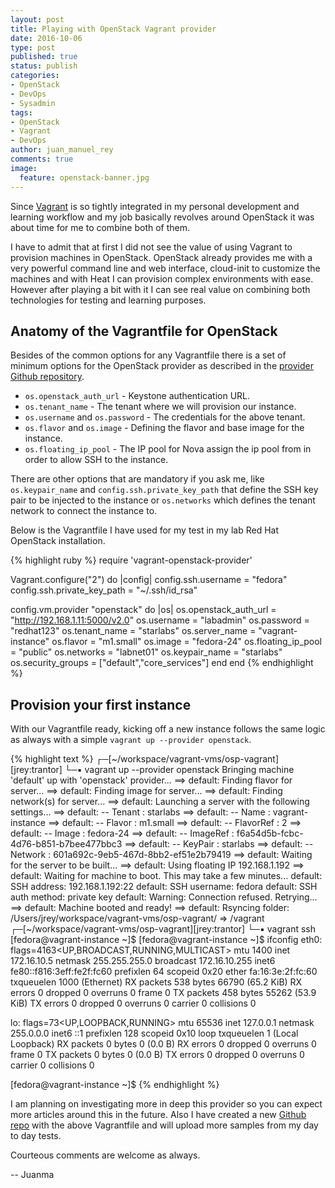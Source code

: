 ```yaml
---
layout: post
title: Playing with OpenStack Vagrant provider
date: 2016-10-06
type: post
published: true
status: publish
categories:
- OpenStack
- DevOps
- Sysadmin
tags:
- OpenStack
- Vagrant
- DevOps
author: juan_manuel_rey
comments: true
image:
  feature: openstack-banner.jpg
---
```


Since [Vagrant](http://vagrantup.com) is so tightly integrated in my personal development and learning workflow and my job basically revolves around OpenStack it was about time for me to combine both of them.

I have to admit that at first I did not see the value of using Vagrant to provision machines in OpenStack. OpenStack already provides me with a very powerful command line and web interface, cloud-init to customize the machines and with Heat I can provision complex environments with ease. However after playing a bit with it I can see real value on combining both technologies for testing and learning purposes.

## Anatomy of the Vagrantfile for OpenStack

Besides of the common options for any Vagrantfile there is a set of minimum options for the OpenStack provider as described in the [provider Github repository](https://github.com/ggiamarchi/vagrant-openstack-provider).

- `os.openstack_auth_url` - Keystone authentication URL.
- `os.tenant_name` - The tenant where we will provision our instance.
- `os.username` and `os.password` - The credentials for the above tenant.
- `os.flavor` and `os.image` -  Defining the flavor and base image for the instance.
- `os.floating_ip_pool` -  The IP pool for Nova assign the ip pool from in order to allow SSH to the instance.

There are other options that are mandatory if you ask me, like `os.keypair_name` and `config.ssh.private_key_path` that define the SSH key pair to be injected to the instance or `os.networks` which defines the tenant network to connect the instance to.

Below is the Vagrantfile I have used for my test in my lab Red Hat OpenStack installation.

{% highlight ruby %}
require 'vagrant-openstack-provider'

Vagrant.configure("2") do |config|
  config.ssh.username = "fedora"
  config.ssh.private_key_path = "~/.ssh/id_rsa"

  config.vm.provider "openstack" do |os|
    os.openstack_auth_url = "http://192.168.1.11:5000/v2.0"
    os.username = "labadmin"
    os.password = "redhat123"
    os.tenant_name = "starlabs"
    os.server_name = "vagrant-instance"
    os.flavor = "m1.small"
    os.image = "fedora-24"
    os.floating_ip_pool = "public"
    os.networks = "labnet01"
    os.keypair_name = "starlabs"
    os.security_groups = ["default","core_services"]
  end
end
{% endhighlight %}

## Provision your first instance

With our Vagrantfile ready, kicking off a new instance follows the same logic as always with a simple `vagrant up --provider openstack`.

{% highlight text %}
┌─[~/workspace/vagrant-vms/osp-vagrant][jrey:trantor]
└─▪ vagrant up --provider openstack
Bringing machine 'default' up with 'openstack' provider...
==> default: Finding flavor for server...
==> default: Finding image for server...
==> default: Finding network(s) for server...
==> default: Launching a server with the following settings...
==> default:  -- Tenant          : starlabs
==> default:  -- Name            : vagrant-instance
==> default:  -- Flavor          : m1.small
==> default:  -- FlavorRef       : 2
==> default:  -- Image           : fedora-24
==> default:  -- ImageRef        : f6a54d5b-fcbc-4d76-b851-b7bee477bbc3
==> default:  -- KeyPair         : starlabs
==> default:  -- Network         : 601a692c-9eb5-467d-8bb2-ef51e2b79419
==> default: Waiting for the server to be built...
==> default: Using floating IP 192.168.1.192
==> default: Waiting for machine to boot. This may take a few minutes...
    default: SSH address: 192.168.1.192:22
    default: SSH username: fedora
    default: SSH auth method: private key
    default: Warning: Connection refused. Retrying...
==> default: Machine booted and ready!
==> default: Rsyncing folder: /Users/jrey/workspace/vagrant-vms/osp-vagrant/ => /vagrant
┌─[~/workspace/vagrant-vms/osp-vagrant][jrey:trantor]
└─▪ vagrant ssh
[fedora@vagrant-instance ~]$
[fedora@vagrant-instance ~]$ ifconfig
eth0: flags=4163<UP,BROADCAST,RUNNING,MULTICAST>  mtu 1400
        inet 172.16.10.5  netmask 255.255.255.0  broadcast 172.16.10.255
        inet6 fe80::f816:3eff:fe2f:fc60  prefixlen 64  scopeid 0x20<link>
        ether fa:16:3e:2f:fc:60  txqueuelen 1000  (Ethernet)
        RX packets 538  bytes 66790 (65.2 KiB)
        RX errors 0  dropped 0  overruns 0  frame 0
        TX packets 458  bytes 55262 (53.9 KiB)
        TX errors 0  dropped 0 overruns 0  carrier 0  collisions 0

lo: flags=73<UP,LOOPBACK,RUNNING>  mtu 65536
        inet 127.0.0.1  netmask 255.0.0.0
        inet6 ::1  prefixlen 128  scopeid 0x10<host>
        loop  txqueuelen 1  (Local Loopback)
        RX packets 0  bytes 0 (0.0 B)
        RX errors 0  dropped 0  overruns 0  frame 0
        TX packets 0  bytes 0 (0.0 B)
        TX errors 0  dropped 0 overruns 0  carrier 0  collisions 0

[fedora@vagrant-instance ~]$
{% endhighlight %}

I am planning on investigating more in deep this provider so you can expect more articles around this in the future. Also I have created a new [Github repo](https://github.com/jreypo/vagrant-openstack-samples) with the above Vagrantfile and will upload more samples from my day to day tests.

Courteous comments are welcome as always.

-- Juanma
